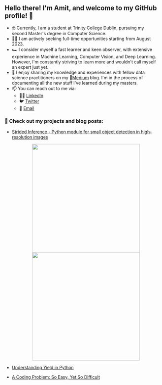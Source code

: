 ## Hello there! I'm Amit, and welcome to my GitHub profile! 👋

* 🤓 Currently, I am a student at Trinity College Dublin, pursuing my second Master's degree in Computer Science.
* 👨‍💻 I am actively seeking full-time opportunities starting from August 2023.
* 🏎️ I consider myself a fast learner and keen observer, with extensive experience in Machine Learning, Computer Vision, and Deep Learning. However, I'm constantly striving to learn more and wouldn't call myself an expert just yet.
* 📝 I enjoy sharing my knowledge and experiences with fellow data science practitioners on my 📓[Medium](https://amitamola.medium.com/) blog. I'm in the process of documenting all the new stuff I've learned during my masters.
* 📫 You can reach out to me via:
    * 👨‍💼 [LinkedIn](https://www.linkedin.com/in/amitamola/)
    * 🐦 [Twitter](https://twitter.com/amit_amola)
    * 📧 [Email](mailto:amitamola.dun@gmail.com)

### 🎯 Check out my projects and blog posts:

   * [Strided Inference - Python module for small object detection in high-resolution images](https://github.com/Bridgei2i/strided_inference)
        <p align="center">
          <img src="https://github.com/Bridgei2i/strided_inference/blob/master/images/result_without_strided.jpg" width="350">
          <img src="https://github.com/Bridgei2i/strided_inference/blob/master/images/result_with_strided.jpg" width="350">
        </p>

   * [Understanding Yield in Python](https://amitamola.medium.com/understanding-yield-in-python-b11e7e23d674)
   * [A Coding Problem: So Easy, Yet So Difficult](https://amitamola.medium.com/a-problem-so-easy-yet-so-difficult-d46c347531d1)
